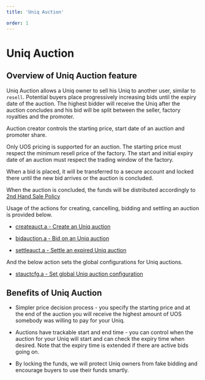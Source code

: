 ```yaml
---
title: 'Uniq Auction'

order: 1
---
```


# Uniq Auction

## Overview of Uniq Auction feature

Uniq Auction allows a Uniq owner to sell his Uniq to another user, similar to `resell`. Potential buyers place progressively increasing bids until the expiry date of the auction. The highest bidder will receive the Uniq after the auction concludes and his bid will be split between the seller, factory royalties and the promoter.

Auction creator controls the starting price, start date of an auction and promoter share.

Only UOS pricing is supported for an auction. The starting price must respect the minimum resell price of the factory. The start and initial expiry date of an auction must respect the trading window of the factory.

When a bid is placed, it will be transferred to a secure account and locked there until the new bid arrives or the auction is concluded.

When the auction is concluded, the funds will be distributed accordingly to [2nd Hand Sale Policy](../../../blockchain/general/antelope-ultra/2nd-hand-sale.md)

Usage of the actions for creating, cancelling, bidding and settling an auction is provided below.

-   [createauct.a - Create an Uniq auction](../../../blockchain/contracts/nft-contract/nft-actions/createauct.a.md)

-   [bidauction.a - Bid on an Uniq auction](../../../blockchain/contracts/nft-contract/nft-actions/bidauction.a.md)

-   [settleauct.a - Settle an expired Uniq auction](../../../blockchain/contracts/nft-contract/nft-actions/settleauct.a.md)

And the below action sets the global configurations for Uniq auctions.

-   [stauctcfg.a - Set global Uniq auction configuration](../../../blockchain/contracts/nft-contract/nft-actions/stauctcfg.a.md)

## Benefits of Uniq Auction

- Simpler price decision process - you specify the starting price and at the end of the auction you will receive the highest amount of UOS somebody was willing to pay for your Uniq.

- Auctions have trackable start and end time - you can control when the auction for your Uniq will start and can check the expiry time when desired. Note that the expiry time is extended if there are active bids going on.

- By locking the funds, we will protect Uniq owners from fake bidding and encourage buyers to use their funds smartly.

